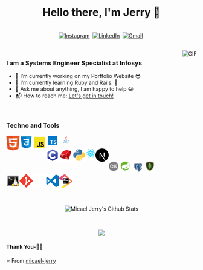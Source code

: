 <p>
  <h1 align="center"><b>Hello there, I'm Jerry 👋</b></h1>
</p>

<p align="center">
<br>
<a href="https://www.instagram.com/mickael_jerry/"><img src="https://img.shields.io/badge/instagram-%23E4405F.svg?&style=for-the-badge&logo=instagram&logoColor=white" alt="Instagram" /></a>&nbsp;
<a href="https://www.linkedin.com/in/micael-jerry-fidimalala-78a32a278/"><img src="https://img.shields.io/badge/linkedin-%230077B5.svg?&style=for-the-badge&logo=linkedin&logoColor=white" alt="LinkedIn" /></a>&nbsp;
<a href="mailto:fidimalala.mj@gmail.com?subject=Hola%20Sumanth"><img src="https://img.shields.io/badge/gmail-%23D14836.svg?&style=for-the-badge&logo=gmail&logoColor=white" alt="Gmail"/></a>&nbsp;
</p>

<br>

<img align="right" height="270px" alt="GIF" src="https://i.giphy.com/media/v1.Y2lkPTc5MGI3NjExN255Z3dhc3hnYTNidDVzNDkzeDJ4YXp3aGsxaGo2bXJjaDdyeWlwbSZlcD12MV9pbnRlcm5hbF9naWZfYnlfaWQmY3Q9Zw/bGgsc5mWoryfgKBx1u/giphy.gif" />

### I am a Systems Engineer Specialist at Infosys

- 🔭 I’m currently working on my Portfolio Website 😎
- 🌱 I’m currently learning Ruby and Rails. 💁
- 💬 Ask me about anything, I am happy to help 😀
- 📬 How to reach me: [Let's get in touch!][linkedin]

<br>

### Techno and Tools

<img align="left" alt="HTML5" width="35px" src="./assets/logo/html-logo.png" />
<img align="left" alt="CSS3" width="35px" src="./assets/logo/css-logo.png" />
<img align="left" alt="JavaScript" width="35px" src="./assets/logo/javascript-logo.png" />
<img align="left" alt="Typescript" width="35px" src="./assets/logo/typescript-logo.png" />
<img align="left" alt="Java" width="35px" src="./assets/logo/java-logo.png" />

<br/>
<br/>

<img align="left" alt="C" width="35px" src="./assets/logo/c-logo.png" />
<img align="left" alt="Ryby" width="35px" src="./assets/logo/ruby-logo.png" />
<img align="left" alt="Python" width="35px" src="./assets/logo/python-logo.png" />
<img align="left" alt="React" width="26px" src="./assets/logo/react-logo.png" />
<img align="left" alt="Next" width="35px" src="./assets/logo/next-js-logo.png" />

<br/>
<br/>

<img align="left" alt="Express" width="26px" src="./assets/logo/express-logo.png" />
<img align="left" alt="Python" width="35px" src="./assets/logo/springboot-logo.png" />
<img align="left" alt="Postgresql" width="35px" src="./assets/logo/postgresql-logo.png" />
<img align="left" alt="MongoDB" width="26px" src="./assets/logo/mongodb-logo.png" />

<br/>
<br/>

<img align="left" alt="Git" width="35px" src="./assets/logo/bash-logo.png" />
<img align="left" alt="Git" width="35px" src="./assets/logo/git-logo.png" />
<img align="left" alt="GitHub" width="35px" src="./assets/logo/github-logo.png" />
<img align="left" alt="jetbrains" width="35px" src="./assets/logo/vscode-logo.png" />
<img align="left" alt="Vscode" width="35px" src="./assets/logo/jetbrains-logo.png" />

<br/>
<br/>
<br/>
<br/>

<p align='center'>
  <img align="center" src="https://github-readme-stats.vercel.app/api?username=micael-jerry&show_icons=true&title_color=fff&icon_color=79ff97&text_color=efefef&bg_color=24292e" alt="Micael Jerry's Github Stats">
</p>

<br>

<p align='center'>
  <img align="center" src="https://github-readme-stats.vercel.app/api/top-langs/?username=micael-jerry&show_icons=true&hide_border=true&theme=radical">
</p>

<!-- <a href="https://github.com/micael-jerry/portfolio-micael-jerry">
  <img align="left" src="https://github-readme-stats.vercel.app/api/pin/?username=micael-jerry&repo=portfolio-micael-jerry&theme=dark" />
</a> -->

#### Thank You-🙏🏼

⭐️ From [micael-jerry](https://github.com/micael-jerry)

<!--[website]: -->
[instagram]: https://www.instagram.com/mickael_jerry/
[linkedin]: https://www.linkedin.com/in/micael-jerry-fidimalala-78a32a278/
